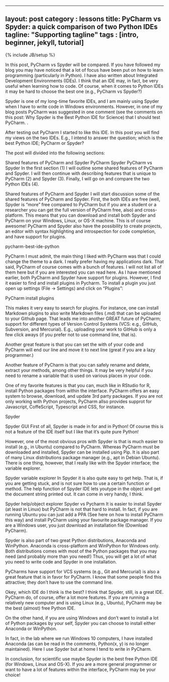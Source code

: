 
---
layout: post
category : lessons
title: PyCharm vs Spyder: a quick comparison of two Python IDEs
tagline: "Supporting tagline"
tags : [intro, beginner, jekyll, tutorial]
---
{% include JB/setup %}

In this post, PyCharm vs Spyder will be compared. If you have followed my blog you may have noticed that a lot of focus have been put on how to learn programming (particularly in Python). I have also written about Integrated Development Environments (IDEs). I think that an IDE may, in fact, be very useful when learning how to code. Of course, when it comes to Python IDEs it may be hard to choose the best one (e.g., PyCharm vs Spyder?)

Spyder is one of my long-time favorite IDEs, and I am mainly using Spyder when I have to write code in Windows environments. However, in one of my blog posts PyCharm was suggested in one comment (see the comments on this post: Why Spyder is the Best Python IDE for Science) that I should test PyCharm. .

After testing out PyCharm I started to like this IDE. In this post you will find my views on the two IDEs. E.g., I intend to answer the question; which is the best Python IDE; PyCharm or Spyder?

	

The post will divided into the following sections:

Shared features of PyCharm and Spyder
PyCharm
Spyder
PyCharm vs Spyder
In the first section (1) I will outline some shared features of PyCharm and Spyder. I will then continue with describing features that is unique to PyCharm (2) and Spyder (3). Finally, I will go on and compare the two Python IDEs (4).

Shared features of PyCharm and Spyder
I will start discussion some of the shared features of PyCharm and Spyder. First, the both IDEs are free (well, Spyder is “more” free compared to PyCharm but if you are a student or a researcher you can get the full version of PyCharm free, also) and cross-platform. This means that you can download and install both Spyder and PyCharm on your Windows, Linux, or OS-X machine. This is of course awesome! PyCharm and Spyder also have the possibility to create projects, an editor with syntax highlighting and introspection for code completion, and have support for plugins.

 

pycharm-best-ide-python

PyCharm
I must admit, the main thing I liked with PyCharm was that I could change the theme to a dark. I really prefer having my applications dark. That said, PyCharm of course comes with a bunch of features. I will not list all of them here but if you are interested you can read here. As I have mentioned earlier, both PyCharm and Spyder have support for plugins. However, I find it easier to find and install plugins in Pycharm. To install a plugin you just open up settings (File -> Settings) and click on “Plugins”:


PyCharm install plugins
 

This makes it very easy to search for plugins. For instance, one can install Markdown plugins to also write Markdown files (.md) that can be uploaded to your Github page. That leads me into another GREAT future of PyCharm; support for different types of Version Control Systems (VCS: e.g., GitHub, Subversion, and Mercurial). E.g., uploading your work to GitHub is only a few click aways (if you prefer not to use command line, that is).



Another great feature is that you can set the with of your code and PyCharm will end our line and move it to next line (great if you are a lazy programmer.)

Another feature of PyCharm is that you can safely rename and delete, extract your methods, among other things. It may be very helpful if you need to rename a variable that is used on various places in your code.

One of my favorite features is that you can, much like in RStudio for R, install Python packages from within the interface. PyCharm offers an easy system to browse, download, and update 3rd party packages. If you are not only working with Python projects, PyCharm allso provides supprot for Javascript, CoffeScript, Typescript and CSS, for instance.

Spyder

Spyder GUI
First of all, Spyder is made in for and in Python! Of course this is not a feature of the IDE itself but I like that it’s quite pure Python!

However, one of the most obvious pros with Spyder is that is much easier to install (e.g., in Ubuntu) compared to PyCharm. Whereas PyCharm must be downloaded and installed, Spyder can be installed using Pip. It is also part of many Linux distributions package manager (e.g., apt in Debian Ubuntu).  There is one thing, however, that I really like with the Spyder interface; the variable explorer.


Spyder variable explorer
In Spyder it is also quite easy to get help. That is, if you are getting stuck, and is not sure how to use a certain function or method. The help function of Spyder IDE lets youtype in the object and get the document string printed out. It can come in very handy, I think.


Spyder help/object explorer
Spyder vs Pycharm
It is easier to install Spyder (at least in Linux) but PyCharm is not that hard to install. In fact, if you are running Ubuntu you can just add a PPA (See here on how to install PyCharm this way) and install PyCharm using your favourite package manager. If you are a Windows user, you just download an installation file (Download PyCharm).

Spyder is also part of two great Python distributions, Anaconda and WinPython. Anaconda is cross-platform and WinPython for Windows only. Both distributions comes with most of the Python packages that you may need (and probably more than you need!)  Thus, you will get a lot of what you need to write code and Spyder in one installation.

PyCharms have support for VCS systems (e.g., Git and Mercurial) is also a great feature that is in favor for PyCharm. I know that some people find this attractive; they don’t have to use the command line.

Okey, which IDE do I think is the best? I think that Spyder, still, is a great IDE. PyCharm do, of course, offer a lot more features. If you are running a relatively new computer and is using Linux (e.g., Ubuntu), PyCharm may be the best (almost) free Python IDE.

On the other hand, if you are using Windows and don’t want to install a lot of Python packages by your self, Spyder you can choose to install either Anaconda or WinPython.

In fact, in the lab where we run Windows 10 computers, I have installed Anaconda (as can be read in the comments, Python(x, y) is no longer maintained). Here I use Spyder but at home I tend to write in PyCharm.

In conclusion, for scientific use maybe Spyder is the best free Python IDE (for Windows, Linux and OS-X). If you are a more general programmer or want to have a lot of features within the interface, PyCharm may be your choice!
